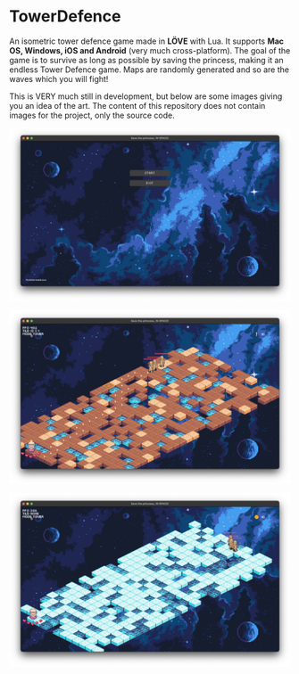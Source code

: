 # TowerDefence

An isometric tower defence game made in **LÖVE** with Lua. It supports **Mac OS, Windows, iOS and Android** (very much cross-platform). The goal of the game is to survive as long as possible by saving the princess, making it an endless Tower Defence game.
Maps are randomly generated and so are the waves which you will fight!

This is VERY much still in development, but below are some images giving you an idea of the art. The content of this repository does not contain images for the project, only the source code.

![1](github_images/1.png)

![1](github_images/4.png)

![2](github_images/2.png)



